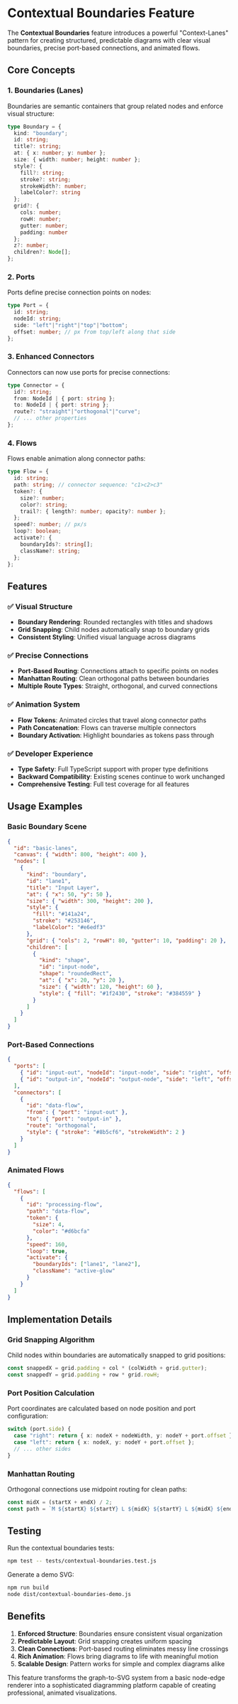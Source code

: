 # Contextual Boundaries Feature

The **Contextual Boundaries** feature introduces a powerful "Context-Lanes" pattern for creating structured, predictable diagrams with clear visual boundaries, precise port-based connections, and animated flows.

## Core Concepts

### 1. Boundaries (Lanes)
Boundaries are semantic containers that group related nodes and enforce visual structure:

```typescript
type Boundary = {
  kind: "boundary";
  id: string;
  title?: string;
  at: { x: number; y: number };
  size: { width: number; height: number };
  style?: { 
    fill?: string; 
    stroke?: string; 
    strokeWidth?: number; 
    labelColor?: string 
  };
  grid?: { 
    cols: number; 
    rowH: number; 
    gutter: number; 
    padding: number 
  };
  z?: number;
  children?: Node[];
};
```

### 2. Ports
Ports define precise connection points on nodes:

```typescript
type Port = {
  id: string;
  nodeId: string;
  side: "left"|"right"|"top"|"bottom";
  offset: number; // px from top/left along that side
};
```

### 3. Enhanced Connectors
Connectors can now use ports for precise connections:

```typescript
type Connector = {
  id?: string;
  from: NodeId | { port: string };
  to: NodeId | { port: string };
  route?: "straight"|"orthogonal"|"curve";
  // ... other properties
};
```

### 4. Flows
Flows enable animation along connector paths:

```typescript
type Flow = {
  id: string;
  path: string; // connector sequence: "c1>c2>c3"
  token?: {
    size?: number;
    color?: string;
    trail?: { length?: number; opacity?: number };
  };
  speed?: number; // px/s
  loop?: boolean;
  activate?: {
    boundaryIds?: string[];
    className?: string;
  };
};
```

## Features

### ✅ Visual Structure
- **Boundary Rendering**: Rounded rectangles with titles and shadows
- **Grid Snapping**: Child nodes automatically snap to boundary grids
- **Consistent Styling**: Unified visual language across diagrams

### ✅ Precise Connections
- **Port-Based Routing**: Connections attach to specific points on nodes
- **Manhattan Routing**: Clean orthogonal paths between boundaries
- **Multiple Route Types**: Straight, orthogonal, and curved connections

### ✅ Animation System
- **Flow Tokens**: Animated circles that travel along connector paths
- **Path Concatenation**: Flows can traverse multiple connectors
- **Boundary Activation**: Highlight boundaries as tokens pass through

### ✅ Developer Experience
- **Type Safety**: Full TypeScript support with proper type definitions
- **Backward Compatibility**: Existing scenes continue to work unchanged
- **Comprehensive Testing**: Full test coverage for all features

## Usage Examples

### Basic Boundary Scene

```json
{
  "id": "basic-lanes",
  "canvas": { "width": 800, "height": 400 },
  "nodes": [
    {
      "kind": "boundary",
      "id": "lane1",
      "title": "Input Layer",
      "at": { "x": 50, "y": 50 },
      "size": { "width": 300, "height": 200 },
      "style": { 
        "fill": "#141a24", 
        "stroke": "#253146", 
        "labelColor": "#e6edf3" 
      },
      "grid": { "cols": 2, "rowH": 80, "gutter": 10, "padding": 20 },
      "children": [
        {
          "kind": "shape",
          "id": "input-node",
          "shape": "roundedRect",
          "at": { "x": 20, "y": 20 },
          "size": { "width": 120, "height": 60 },
          "style": { "fill": "#1f2430", "stroke": "#384559" }
        }
      ]
    }
  ]
}
```

### Port-Based Connections

```json
{
  "ports": [
    { "id": "input-out", "nodeId": "input-node", "side": "right", "offset": 30 },
    { "id": "output-in", "nodeId": "output-node", "side": "left", "offset": 30 }
  ],
  "connectors": [
    {
      "id": "data-flow",
      "from": { "port": "input-out" },
      "to": { "port": "output-in" },
      "route": "orthogonal",
      "style": { "stroke": "#8b5cf6", "strokeWidth": 2 }
    }
  ]
}
```

### Animated Flows

```json
{
  "flows": [
    {
      "id": "processing-flow",
      "path": "data-flow",
      "token": { 
        "size": 4, 
        "color": "#d6bcfa" 
      },
      "speed": 160,
      "loop": true,
      "activate": { 
        "boundaryIds": ["lane1", "lane2"], 
        "className": "active-glow" 
      }
    }
  ]
}
```

## Implementation Details

### Grid Snapping Algorithm
Child nodes within boundaries are automatically snapped to grid positions:

```typescript
const snappedX = grid.padding + col * (colWidth + grid.gutter);
const snappedY = grid.padding + row * grid.rowH;
```

### Port Position Calculation
Port coordinates are calculated based on node position and port configuration:

```typescript
switch (port.side) {
  case "right": return { x: nodeX + nodeWidth, y: nodeY + port.offset };
  case "left": return { x: nodeX, y: nodeY + port.offset };
  // ... other sides
}
```

### Manhattan Routing
Orthogonal connections use midpoint routing for clean paths:

```typescript
const midX = (startX + endX) / 2;
const path = `M ${startX} ${startY} L ${midX} ${startY} L ${midX} ${endY} L ${endX} ${endY}`;
```

## Testing

Run the contextual boundaries tests:

```bash
npm test -- tests/contextual-boundaries.test.js
```

Generate a demo SVG:

```bash
npm run build
node dist/contextual-boundaries-demo.js
```

## Benefits

1. **Enforced Structure**: Boundaries ensure consistent visual organization
2. **Predictable Layout**: Grid snapping creates uniform spacing
3. **Clean Connections**: Port-based routing eliminates messy line crossings
4. **Rich Animation**: Flows bring diagrams to life with meaningful motion
5. **Scalable Design**: Pattern works for simple and complex diagrams alike

This feature transforms the graph-to-SVG system from a basic node-edge renderer into a sophisticated diagramming platform capable of creating professional, animated visualizations.
